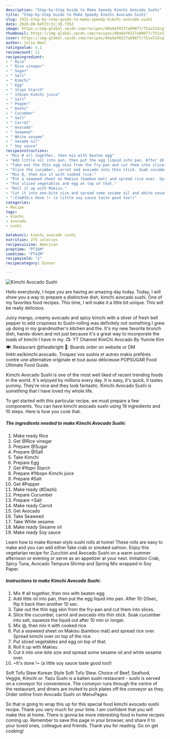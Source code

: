 ```yaml
---
description: "Step-by-Step Guide to Make Speedy Kimchi Avocado Sushi"
title: "Step-by-Step Guide to Make Speedy Kimchi Avocado Sushi"
slug: 1932-step-by-step-guide-to-make-speedy-kimchi-avocado-sushi
date: 2020-09-04T23:51:39.735Z
image: https://img-global.cpcdn.com/recipes/d0adaf0227a09077/751x532cq70/kimchi-avocado-sushi-recipe-main-photo.jpg
thumbnail: https://img-global.cpcdn.com/recipes/d0adaf0227a09077/751x532cq70/kimchi-avocado-sushi-recipe-main-photo.jpg
cover: https://img-global.cpcdn.com/recipes/d0adaf0227a09077/751x532cq70/kimchi-avocado-sushi-recipe-main-photo.jpg
author: Julia Neal
ratingvalue: 4.1
reviewcount: 11
recipeingredient:
- " Rice"
- " Rice vinegar"
- " Sugar"
- " Salt"
- " Kimchi"
- " Egg"
- " 1tspn Starch"
- " 1tbspn Kimchi juice"
- " Salt"
- " Pepper"
- " Dashi"
- " Cucumber"
- " Salt"
- " Carrot"
- " Avocado"
- " Seaweed"
- " White sesame"
- " Sesame oil"
- " Soy sauce"
recipeinstructions:
- "Mix # all together, then mix with beaten egg"
- "Add little oil into pan, then put the egg liquid into pan. After 10-20sec, flip it back then another 10 sec."
- "Take out the thin egg skin from the fry-pan and cut them into slices."
- "Slice the cucumber, carrot and avocado into thin stick. Soak cucumber into salt, squeeze the liquid out after 10 min or longer."
- "Mix @, then mix it with cooked rice."
- "Put a seaweed sheet on Makisu (bamboo mat) and spread rice over. Spread kimchi over on top of the rice."
- "Put sliced vegetables and egg on top of that."
- "Roll it up with Makisu."
- "Cut it into one-bite size and spread some sesame oil and white sesame over."
- "~It&#39;s done !~ (a little soy sauce taste good too!)"
categories:
- Recipe
tags:
- kimchi
- avocado
- sushi

katakunci: kimchi avocado sushi 
nutrition: 275 calories
recipecuisine: American
preptime: "PT16M"
cooktime: "PT42M"
recipeyield: "2"
recipecategory: Dinner

---
```



![Kimchi Avocado Sushi](https://img-global.cpcdn.com/recipes/d0adaf0227a09077/751x532cq70/kimchi-avocado-sushi-recipe-main-photo.jpg)

Hello everybody, I hope you are having an amazing day today. Today, I will show you a way to prepare a distinctive dish, kimchi avocado sushi. One of my favorites food recipes. This time, I will make it a little bit unique. This will be really delicious.

Juicy mango, creamy avocado and spicy kimchi with a sliver of fresh bell pepper to add crispness to Sushi-rolling was definitely not something I grew up doing in my grandmother&#39;s kitchen and the. It&#39;s my new favorite brunch dish, hands-down.and not just because it&#39;s a great way to incorporate the loads of kimchi I have in my. 📺: YT Channel KimChi Avocado By Yunnie Kim 🍽: Restaurant @thealbright 🧀: Boards order on website or DM linktr.ee/kimchi.avocado. Troquez vos sushis et autres makis préférés contre une alternative originale et tout aussi délicieuse POPSUGAR Food Ultimate Food Guide.

Kimchi Avocado Sushi is one of the most well liked of recent trending foods in the world. It's enjoyed by millions every day. It is easy, it's quick, it tastes yummy. They're nice and they look fantastic. Kimchi Avocado Sushi is something that I have loved my whole life.


To get started with this particular recipe, we must prepare a few components. You can have kimchi avocado sushi using 19 ingredients and 10 steps. Here is how you cook that.

<!--inarticleads1-->

##### The ingredients needed to make Kimchi Avocado Sushi:

1. Make ready  Rice
1. Get  @Rice vinegar
1. Prepare  @Sugar
1. Prepare  @Salt
1. Take  Kimchi
1. Prepare  Egg
1. Get  #1tspn Starch
1. Prepare  #1tbspn Kimchi juice
1. Prepare  #Salt
1. Get  #Pepper
1. Make ready  (#Dashi)
1. Prepare  Cucumber
1. Prepare  &lt;Salt
1. Make ready  Carrot
1. Get  Avocado
1. Take  Seaweed
1. Take  White sesame
1. Make ready  Sesame oil
1. Make ready  Soy sauce


Learn how to make Korean style sushi rolls at home! These rolls are easy to make and you can add either fake crab or smoked salmon. Enjoy this vegetarian recipe for Zucchini and Avocado Sushi on a warm summer afternoon or evening or serve as an appetizer at your next. Imitation Crab, Spicy Tuna, Avocado Tempura Shrimp and Spring Mix wrapped in Soy Paper. 

<!--inarticleads2-->

##### Instructions to make Kimchi Avocado Sushi:

1. Mix # all together, then mix with beaten egg
1. Add little oil into pan, then put the egg liquid into pan. After 10-20sec, flip it back then another 10 sec.
1. Take out the thin egg skin from the fry-pan and cut them into slices.
1. Slice the cucumber, carrot and avocado into thin stick. Soak cucumber into salt, squeeze the liquid out after 10 min or longer.
1. Mix @, then mix it with cooked rice.
1. Put a seaweed sheet on Makisu (bamboo mat) and spread rice over. Spread kimchi over on top of the rice.
1. Put sliced vegetables and egg on top of that.
1. Roll it up with Makisu.
1. Cut it into one-bite size and spread some sesame oil and white sesame over.
1. ~It&#39;s done !~ (a little soy sauce taste good too!)


Soft Tofu Stew Korean Style Soft Tofu Stew. Choice of Beef, Seafood, Veggie, Kimchi or. Yazu Sushi is a kaiten sushi restaurant - sushi is served on a conveyor for convenience. The conveyor runs through the centre of the restaurant, and diners are invited to pick plates off the conveyor as they. Order online from Avocado Sushi on MenuPages. 

So that is going to wrap this up for this special food kimchi avocado sushi recipe. Thank you very much for your time. I am confident that you will make this at home. There is gonna be more interesting food in home recipes coming up. Remember to save this page in your browser, and share it to your loved ones, colleague and friends. Thank you for reading. Go on get cooking!
